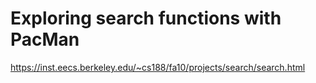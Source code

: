 # Exploring search functions with PacMan

https://inst.eecs.berkeley.edu/~cs188/fa10/projects/search/search.html
